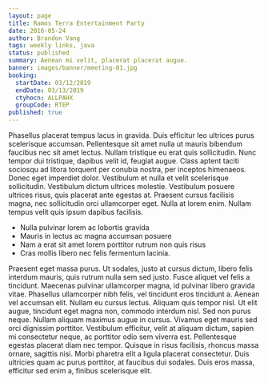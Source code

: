 ```yaml
---
layout: page
title: Ramos Terra Entertainment Party
date: 2016-05-24
author: Brandon Vang
tags: weekly links, java
status: published
summary: Aenean mi velit, placerat placerat augue.
banner: images/banner/meeting-01.jpg
booking:
  startDate: 03/12/2019
  endDate: 03/13/2019
  ctyhocn: ALLPAHX
  groupCode: RTEP
published: true
---
```

Phasellus placerat tempus lacus in gravida. Duis efficitur leo ultrices purus scelerisque accumsan. Pellentesque sit amet nulla ut mauris bibendum faucibus nec sit amet lectus. Nullam tristique eu erat quis sollicitudin. Nunc tempor dui tristique, dapibus velit id, feugiat augue. Class aptent taciti sociosqu ad litora torquent per conubia nostra, per inceptos himenaeos. Donec eget imperdiet dolor. Vestibulum et nulla et velit scelerisque sollicitudin. Vestibulum dictum ultrices molestie. Vestibulum posuere ultrices risus, quis placerat ante egestas at. Praesent cursus facilisis magna, nec sollicitudin orci ullamcorper eget. Nulla at lorem enim. Nullam tempus velit quis ipsum dapibus facilisis.

* Nulla pulvinar lorem ac lobortis gravida
* Mauris in lectus ac magna accumsan posuere
* Nam a erat sit amet lorem porttitor rutrum non quis risus
* Cras mollis libero nec felis fermentum lacinia.

Praesent eget massa purus. Ut sodales, justo at cursus dictum, libero felis interdum mauris, quis rutrum nulla sem sed justo. Fusce aliquet vel felis a tincidunt. Maecenas pulvinar ullamcorper magna, id pulvinar libero gravida vitae. Phasellus ullamcorper nibh felis, vel tincidunt eros tincidunt a. Aenean vel accumsan elit. Nullam eu cursus lectus.
Aliquam quis tempor nisl. Ut elit augue, tincidunt eget magna non, commodo interdum nisl. Sed non purus neque. Nullam aliquam maximus augue in cursus. Vivamus eget mauris sed orci dignissim porttitor. Vestibulum efficitur, velit at aliquam dictum, sapien mi consectetur neque, ac porttitor odio sem viverra est. Pellentesque egestas placerat diam nec tempor. Quisque in risus facilisis, rhoncus massa ornare, sagittis nisi. Morbi pharetra elit a ligula placerat consectetur. Duis ultricies quam ac purus porttitor, at faucibus dui sodales. Duis eros massa, efficitur sed enim a, finibus scelerisque elit.
